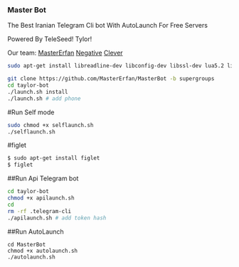 <h3>Master Bot</h3>
The Best Iranian Telegram Cli bot
With AutoLaunch For Free Servers

Powered By
TeleSeed!
Tylor!

Our team:
[MasterErfan](https://telegram.me/MasterErfan)
[Negative](https://telegram.me/negative_officiall)
[Clever](https://telegram.me/Cleverm)



```sh
sudo apt-get install libreadline-dev libconfig-dev libssl-dev lua5.2 liblua5.2-dev lua-socket lua-sec lua-expat libevent-dev make unzip git redis-server autoconf g++ libjansson-dev libpython-dev expat libexpat1-dev
```
```sh
git clone https://github.com/MasterErfan/MasterBot -b supergroups
cd taylor-bot 
./launch.sh install 
./launch.sh # add phone
```

#Run Self mode

```sh
sudo chmod +x selflaunch.sh
./selflaunch.sh
```

#figlet

```sh
$ sudo apt-get install figlet
$ figlet
```



##Run Api Telegram bot 

```sh
cd taylor-bot
chmod +x apilaunch.sh
cd 
rm -rf .telegram-cli
./apilaunch.sh # add token hash
```


##Run AutoLaunch

```
cd MasterBot
chmod +x autolaunch.sh
./autolaunch.sh
```
